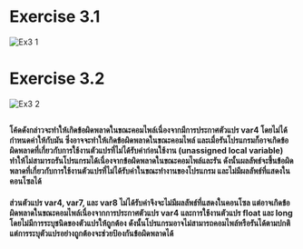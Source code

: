 # Exercise 3.1
![Ex3 1](https://github.com/65030179179Pattarapon/03376836-OOP-2566-Lab-04/assets/144198506/13aa8e10-8c94-4499-8b0c-e082be69e465)

# Exercise 3.2
![Ex3 2](https://github.com/65030179179Pattarapon/03376836-OOP-2566-Lab-04/assets/144198506/41a6150e-3010-431d-8459-46108f8af894)

##

#### โค้ดดังกล่าวจะทำให้เกิดข้อผิดพลาดในขณะคอมไพล์เนื่องจากมีการประกาศตัวแปร var4 โดยไม่ได้กำหนดค่าให้กับมัน ซึ่งอาจจะทำให้เกิดข้อผิดพลาดในขณะคอมไพล์ และเมื่อรันโปรแกรมก็อาจเกิดข้อผิดพลาดที่เกี่ยวกับการใช้งานตัวแปรที่ไม่ได้รับค่าก่อนใช้งาน (unassigned local variable) ทำให้ไม่สามารถรันโปรแกรมได้เนื่องจากข้อผิดพลาดในขณะคอมไพล์และรัน ดังนั้นผลลัพธ์จะขึ้นข้อผิดพลาดที่เกี่ยวกับการใช้งานตัวแปรที่ไม่ได้รับค่าในขณะทำงานของโปรแกรม และไม่มีผลลัพธ์ที่แสดงในคอนโซลได้

#### ส่วนตัวแปร var4, var7, และ var8 ไม่ได้รับค่าจึงจะไม่มีผลลัพธ์ที่แสดงในคอนโซล แต่อาจเกิดข้อผิดพลาดในขณะคอมไพล์เนื่องจากการประกาศตัวแปร var4 และการใช้งานตัวแปร float และ long โดยไม่มีการระบุชนิดของตัวแปรให้ถูกต้อง ดังนั้นโปรแกรมอาจไม่สามารถคอมไพล์หรือรันได้ตามปกติ แต่การระบุตัวแปรอย่างถูกต้องจะช่วยป้องกันข้อผิดพลาดได้
